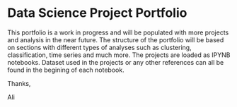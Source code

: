 # Data Science Project Portfolio

This portfolio is a work in progress and will be populated with more projects and analysis in the near future. The structure of the portfolio will be based on sections with different types of analyses such as clustering, classification, time series and much more. The projects are loaded as IPYNB notebooks. Dataset used in the projects or any other references can all be found in the begining of each notebook.

Thanks,

Ali
